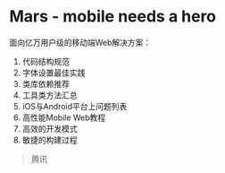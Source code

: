 Mars - mobile needs a hero
====

面向亿万用户级的移动端Web解决方案：


1. 代码结构规范
2. 字体设置最佳实践
3. 类库依赖推荐
4. 工具类方法汇总
5. iOS与Android平台上问题列表
6. 高性能Mobile Web教程
7. 高效的开发模式
8. 敏捷的构建过程

> 腾讯
